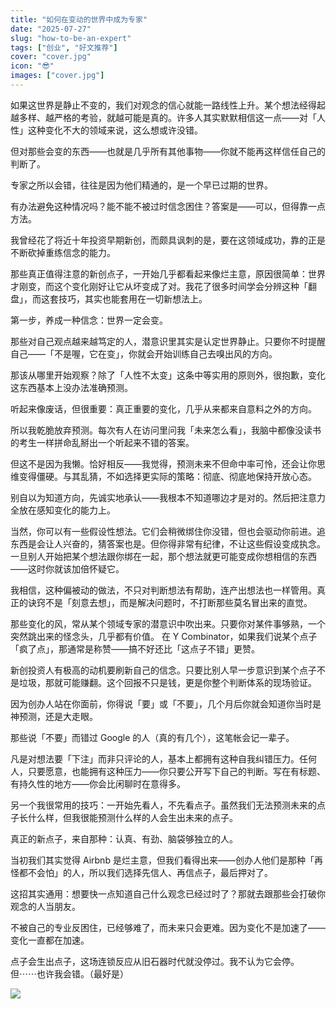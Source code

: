 ```yaml
---
title: "如何在变动的世界中成为专家"
date: "2025-07-27"
slug: "how-to-be-an-expert"
tags: ["创业", "好文推荐"]
cover: "cover.jpg"
icon: "😎"
images: ["cover.jpg"]
---
```

如果这世界是静止不变的，我们对观念的信心就能一路线性上升。某个想法经得起越多样、越严格的考验，就越可能是真的。许多人其实默默相信这一点——对「人性」这种变化不大的领域来说，这么想或许没错。



但对那些会变的东西——也就是几乎所有其他事物——你就不能再这样信任自己的判断了。



专家之所以会错，往往是因为他们精通的，是一个早已过期的世界。



有办法避免这种情况吗？能不能不被过时信念困住？答案是——可以，但得靠一点方法。



我曾经花了将近十年投资早期新创，而颇具讽刺的是，要在这领域成功，靠的正是不断砍掉重练信念的能力。



那些真正值得注意的新创点子，一开始几乎都看起来像烂主意，原因很简单：世界才刚变，而这个变化刚好让它从坏变成了对。我花了很多时间学会分辨这种「翻盘」，而这套技巧，其实也能套用在一切新想法上。



第一步，养成一种信念：世界一定会变。



那些对自己观点越来越笃定的人，潜意识里其实是认定世界静止。只要你不时提醒自己——「不是喔，它在变」，你就会开始训练自己去嗅出风的方向。



那该从哪里开始观察？除了「人性不太变」这条中等实用的原则外，很抱歉，变化这东西基本上没办法准确预测。



听起来像废话，但很重要：真正重要的变化，几乎从来都来自意料之外的方向。



所以我乾脆放弃预测。每次有人在访问里问我「未来怎么看」，我脑中都像没读书的考生一样拼命乱掰出一个听起来不错的答案。



但这不是因为我懒。恰好相反——我觉得，预测未来不但命中率可怜，还会让你思维变得僵硬。与其乱猜，不如选择更实际的策略：彻底、彻底地保持开放心态。



别自以为知道方向，先诚实地承认——我根本不知道哪边才是对的。然后把注意力全放在感知变化的能力上。



当然，你可以有一些假设性想法。它们会稍微绑住你没错，但也会驱动你前进。追东西是会让人兴奋的，猜答案也是。但你得非常有纪律，不让这些假设变成执念。
一旦别人开始把某个想法跟你绑在一起，那个想法就更可能变成你想相信的东西——这时你就该加倍怀疑它。



我相信，这种偏被动的做法，不只对判断想法有帮助，连产出想法也一样管用。真正的诀窍不是「刻意去想」，而是解决问题时，不打断那些莫名冒出来的直觉。



那些变化的风，常从某个领域专家的潜意识中吹出来。只要你对某件事够熟，一个突然跳出来的怪念头，几乎都有价值。
在 Y Combinator，如果我们说某个点子「疯了点」，那通常是称赞——搞不好还比「这点子不错」更赞。



新创投资人有极高的动机要刷新自己的信念。只要比别人早一步意识到某个点子不是垃圾，那就可能赚翻。这个回报不只是钱，更是你整个判断体系的现场验证。



因为创办人站在你面前，你得说「要」或「不要」，几个月后你就会知道你当时是神预测，还是大走眼。



那些说「不要」而错过 Google 的人（真的有几个），这笔帐会记一辈子。



凡是对想法要「下注」而非只评论的人，基本上都拥有这种自我纠错压力。任何人，只要愿意，也能拥有这种压力——你只要公开写下自己的判断。写在有标题、有持久性的地方——你会比闲聊时在意得多。



另一个我很常用的技巧：一开始先看人，不先看点子。虽然我们无法预测未来的点子长什么样，但我很能预测什么样的人会生出未来的点子。



真正的新点子，来自那种：认真、有劲、脑袋够独立的人。



当初我们其实觉得 Airbnb 是烂主意，但我们看得出来——创办人他们是那种「再怪都不会怕」的人，所以我们选择先信人、再信点子，最后押对了。



这招其实通用：想要快一点知道自己什么观念已经过时了？那就去跟那些会打破你观念的人当朋友。



不被自己的专业反困住，已经够难了，而未来只会更难。因为变化不是加速了——变化一直都在加速。



点子会生出点子，这场连锁反应从旧石器时代就没停过。我不认为它会停。
但⋯⋯也许我会错。（最好是）




![](https://prod-files-secure.s3.us-west-2.amazonaws.com/112d0858-5090-4d34-a606-b75eb8d65fd2/46476355-9cf3-4e99-9b7a-3531bc426380/1000202064.png?X-Amz-Algorithm=AWS4-HMAC-SHA256&X-Amz-Content-Sha256=UNSIGNED-PAYLOAD&X-Amz-Credential=ASIAZI2LB466QTEO5WTR%2F20250727%2Fus-west-2%2Fs3%2Faws4_request&X-Amz-Date=20250727T161556Z&X-Amz-Expires=3600&X-Amz-Security-Token=IQoJb3JpZ2luX2VjEE4aCXVzLXdlc3QtMiJIMEYCIQDNjf9aYINQIy3yc8xhBymeRT8Ei%2FdcQgXyF6lTJTIjEwIhANZgqVDduarbmgyV1qYB4Qk92KUMHrkGd%2BtrNqryeKLtKv8DCHcQABoMNjM3NDIzMTgzODA1IgwjfekGj1e5%2FxI1a%2Fsq3AOCiHYnuLlqTwHz1TkAslnRQ9V4i17ZQ%2FVIwUNII6hfsDPN593KYmiL6u1LmN9MIa7SOEQnEyf4uiO8O4BeoJ6zjANf3EWp5Ei7RlhPp23TF2N2Oe41HV91zPpeVwiRR1gmW01tZvZu0tWPW32Mbv0%2BOlbXviNFepue3JeJEe7bjaTPPQUpiE%2Fql%2FPM64HKKq7f5FSrpTSTYk9r2mJKw4w1TMILuoCZGnaBUEbmx6JUvHgrQGHdyK8CMX2XL9H95PZ7Q%2BbPjk8ZWAu8Zn7HBmM57NNSyMRFVYbLZoaPEhvYeC%2FsyJv7H0GR7TNMuNmWRHeiVNJ%2F2Jl1XJBrdbWiAXTaD8FoLmw1GzbOPFyZJQcVqRoCVyEbWetD9nvLsT9H5zy%2B84Ku9CD%2BAsAFi4vhHnnChpgXiQ%2B0OzwK5bPlLBzisvBgDq%2BFmYWCT%2F9OlzGrmjzePtWsas%2FljUUuckIdeMCXaUGpWH3CJlNetcHeuFe0bofkjuIcTKQryZkWH6MuDLDzSv4UYw3n1p3APZoxcGZV9lhfu3PKzmvtAlTMmPIdnKp0n70T3e1vRfuR3h6vbyczvfai%2FJ0PbNm97lBxlSlXsi4S56SVi1iO533JyZ6ZxdFa%2F6na27xHJ8JZLjCd3JjEBjqkAXgSD9s677eTQFrEC1N%2FGSxZpjaPyHv6qTc7LLlXpKJ8kBfGAYAfDrTiJJovPRGmJyeZh1FMBZOygmMHin1PNmVQGifTQq5TbYDaDj7WjtcvgzM4MXNA%2BS1YYu19u0zNFdbB2HPWd1cDWLP41Drgjbi7LFVdLR%2B%2BV%2BC7aG7X7kv7GarLdg8Ivg%2BHf1Zi9JrZRHURVElXSzgHxOjKXG%2FeHMktVOJM&X-Amz-Signature=c727355c2ab62f2ddfb6134f99a0119fed3245ee5728b2ac68926df916435017&X-Amz-SignedHeaders=host&x-amz-checksum-mode=ENABLED&x-id=GetObject)

